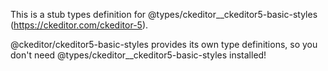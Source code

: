 This is a stub types definition for @types/ckeditor__ckeditor5-basic-styles (https://ckeditor.com/ckeditor-5).

@ckeditor/ckeditor5-basic-styles provides its own type definitions, so you don't need @types/ckeditor__ckeditor5-basic-styles installed!